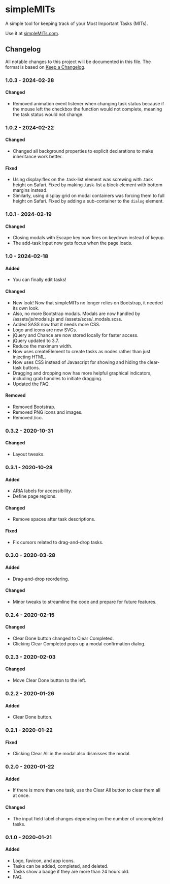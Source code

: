 # simpleMITs

A simple tool for keeping track of your Most Important Tasks (MITs).

Use it at [simpleMITs.com](https://simplemits.com).


## Changelog

All notable changes to this project will be documented in this file. The format
is based on [Keep a Changelog](https://keepachangelog.com/en/1.0.0/).

### 1.0.3 - 2024-02-28

#### Changed
- Removed animation event listener when changing task status because if the mouse left the checkbox the function would not complete, meaning the task status would not change.


### 1.0.2 - 2024-02-22

#### Changed
- Changed all background properties to explicit declarations to make inheritance work better.

#### Fixed
- Using display:flex on the .task-list element was screwing with .task height on Safari. Fixed by making .task-list a block element with bottom margins instead.
- Similarly, using display:grid on modal containers was forcing them to full height on Safari. Fixed by adding a sub-container to the `dialog` element.


### 1.0.1 - 2024-02-19

#### Changed
- Closing modals with Escape key now fires on keydown instead of keyup.
- The add-task input now gets focus when the page loads.


### 1.0 - 2024-02-18

#### Added
- You can finally edit tasks!

#### Changed
- New look! Now that simpleMITs no longer relies on Bootstrap, it needed its own look.
- Also, no more Bootstrap modals. Modals are now handled by /assets/js/modals.js and /assets/scss/_modals.scss.
- Added SASS now that it needs more CSS.
- Logo and icons are now SVGs.
- jQuery and Chance are now stored locally for faster access.
- jQuery updated to 3.7.
- Reduce the maximum width.
- Now uses createElement to create tasks as nodes rather than just injecting HTML.
- Now uses CSS instead of Javascript for showing and hiding the clear-task buttons.
- Dragging and dropping now has more helpful graphical indicators, including grab handles to initiate dragging.
- Updated the FAQ.

#### Removed
- Removed Bootstrap.
- Removed PNG icons and images.
- Removed /ico.


### 0.3.2 - 2020-10-31

#### Changed
- Layout tweaks.


### 0.3.1 - 2020-10-28

#### Added
- ARIA labels for accessibility.
- Define page regions.

#### Changed
- Remove spaces after task descriptions.

#### Fixed
- Fix cursors related to drag-and-drop tasks.


### 0.3.0 - 2020-03-28

#### Added
- Drag-and-drop reordering.

#### Changed
- Minor tweaks to streamline the code and prepare for future features.


### 0.2.4 - 2020-02-15

#### Changed
- Clear Done button changed to Clear Completed.
- Clicking Clear Completed pops up a modal confirmation dialog.


### 0.2.3 - 2020-02-03

#### Changed
- Move Clear Done button to the left.


### 0.2.2 - 2020-01-26

#### Added
- Clear Done button.


### 0.2.1 - 2020-01-22

#### Fixed
- Clicking Clear All in the modal also dismisses the modal.


### 0.2.0 - 2020-01-22

#### Added
- If there is more than one task, use the Clear All button to clear them all at once.

#### Changed
- The input field label changes depending on the number of uncompleted tasks.


### 0.1.0 - 2020-01-21

#### Added
- Logo, favicon, and app icons.
- Tasks can be added, completed, and deleted.
- Tasks show a badge if they are more than 24 hours old.
- FAQ.
